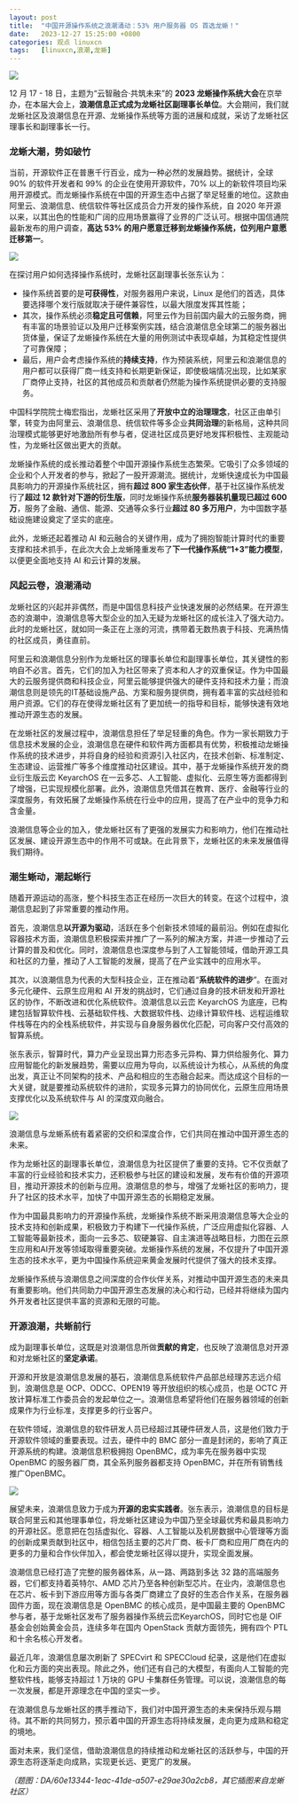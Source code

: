 ```yaml
---
layout: post
title:	"中国开源操作系统之浪潮涌动：53% 用户服务器 OS 首选龙蜥！"
date:	2023-12-27 15:25:00 +0800 
categories:	观点 linuxcn 
tags:	[linuxcn,浪潮,龙蜥]
---
```



![](/Asserts/Images/album/202312/27/151655xze37o1efjfru77f.jpg)


12 月 17 - 18 日，主题为“云智融合·共筑未来”的 **2023 龙蜥操作系统大会**在京举办，在本届大会上，**浪潮信息正式成为龙蜥社区副理事长单位**。大会期间，我们就龙蜥社区及浪潮信息在开源、龙蜥操作系统等方面的进展和成就，采访了龙蜥社区理事长和副理事长一行。


### 龙蜥大潮，势如破竹


当前，开源软件正在普惠千行百业，成为一种必然的发展趋势。据统计，全球 90% 的软件开发者和 99% 的企业在使用开源软件，70% 以上的新软件项目均采用开源模式。而龙蜥操作系统在中国的开源生态中占据了举足轻重的地位。这款由阿里云、浪潮信息、统信软件等社区成员合力开发的操作系统，自 2020 年开源以来，以其出色的性能和广阔的应用场景赢得了业界的广泛认可。根据中国信通院最新发布的用户调查，**高达 53% 的用户愿意迁移到龙蜥操作系统，位列用户意愿迁移第一**。


![](/Asserts/Images/album/202312/27/153232kqd41iqnldnhrziy.jpg)


在探讨用户如何选择操作系统时，龙蜥社区副理事长张东认为：


* 操作系统首要的是**可获得性**，对服务器用户来说，Linux 是他们的首选，具体要选择哪个发行版就取决于硬件兼容性，以最大限度发挥其性能；
* 其次，操作系统必须**稳定且可信赖**，阿里云作为目前国内最大的云服务商，拥有丰富的场景验证以及用户迁移案例实践，结合浪潮信息全球第二的服务器出货体量，保证了龙蜥操作系统在大量的用例测试中表现卓越，为其稳定性提供了可靠保障；
* 最后，用户会考虑操作系统的**持续支持**，作为预装系统，阿里云和浪潮信息的用户都可以获得厂商一线支持和长期更新保证，即使极端情况出现，比如某家厂商停止支持，社区的其他成员和贡献者仍然能为操作系统提供必要的支持服务。


中国科学院院士梅宏指出，龙蜥社区采用了**开放中立的治理理念**，社区正由单引擎，转变为由阿里云、浪潮信息、统信软件等多企业**共同治理**的新格局，这种共同治理模式能够更好地激励所有参与者，促进社区成员更好地发挥积极性、主观能动性，为龙蜥社区做出更大的贡献。


龙蜥操作系统的成长推动着整个中国开源操作系统生态繁荣。它吸引了众多领域的企业和个人开发者的参与，掀起了一股开源潮流。据统计，龙蜥快速成长为中国最具影响力的开源操作系统社区，拥有**超过 800 家生态伙伴**，基于社区操作系统发行了**超过 12 款针对下游的衍生版**，同时龙蜥操作系统**服务器装机量现已超过 600 万**，服务了金融、通信、能源、交通等众多行业**超过 80 多万用户**，为中国数字基础设施建设奠定了坚实的底座。


此外，龙蜥还起着推动 AI 和云融合的关键作用，成为了拥抱智能计算时代的重要支撑和技术抓手，在此次大会上龙蜥隆重发布了**下一代操作系统“1+3”能力模型**，以便更全面地支持 AI 和云计算的发展。


### 风起云卷，浪潮涌动


龙蜥社区的兴起并非偶然，而是中国信息科技产业快速发展的必然结果。在开源生态的浪潮中，浪潮信息等大型企业的加入无疑为龙蜥社区的成长注入了强大动力。此时的龙蜥社区，就如同一条正在上涨的河流，携带着无数热衷于科技、充满热情的社区成员，勇往直前。


阿里云和浪潮信息分别作为龙蜥社区的理事长单位和副理事长单位，其关键性的影响自不必言。首先，它们的加入为社区带来了资本和人才的双重保证。作为中国最大的云服务提供商和科技企业，阿里云能够提供强大的硬件支持和技术力量；而浪潮信息则是领先的IT基础设施产品、方案和服务提供商，拥有着丰富的实战经验和用户资源。它们的存在使得龙蜥社区有了更加统一的指导和目标，能够快速有效地推动开源生态的发展。


在龙蜥社区的发展过程中，浪潮信息担任了举足轻重的角色。作为一家长期致力于信息技术发展的企业，浪潮信息在硬件和软件两方面都具有优势，积极推动龙蜥操作系统的技术进步，并将自身的经验和资源引入社区内，在技术创新、标准制定、生态建设、运营推广等多个维度推动社区建设。其中，基于龙蜥操作系统开发的商业衍生版云峦 KeyarchOS 在一云多芯、人工智能、虚拟化、云原生等方面都得到了增强，已实现规模化部署。此外，浪潮信息凭借其在教育、医疗、金融等行业的深度服务，有效拓展了龙蜥操作系统在行业中的应用，提高了在产业中的竞争力和含金量。


浪潮信息等企业的加入，使龙蜥社区有了更强的发展实力和影响力，他们在推动社区发展、建设开源生态中的作用不可或缺。在此背景下，龙蜥社区的未来发展值得我们期待。


### 潮生蜥动，潮起蜥行


随着开源运动的高涨，整个科技生态正在经历一次巨大的转变。在这个过程中，浪潮信息起到了非常重要的推动作用。


首先，浪潮信息**以开源为驱动**，活跃在多个创新技术领域的最前沿。例如在虚拟化容器技术方面，浪潮信息积极探索并推广了一系列的解决方案，并进一步推动了云计算的普及和优化。同时，浪潮信息也深度参与到了人工智能领域，借助开源工具和社区的力量，推动了人工智能的发展，提高了在产业实践中的应用水平。


其次，以浪潮信息为代表的大型科技企业，正在推动着“**系统软件的进步**”。在面对多元化硬件、云原生应用和 AI 开发的挑战时，它们通过自身的技术研发和开源社区的协作，不断改进和优化系统软件。浪潮信息以云峦 KeyarchOS 为底座，已构建包括智算软件栈、云基础软件栈、大数据软件栈、边缘计算软件栈、远程运维软件栈等在内的全栈系统软件，并实现与自身服务器优化匹配，可向客户交付高效的智算系统。


张东表示，智算时代，算力产业呈现出算力形态多元异构、算力供给服务化、算力应用智能化的新发展趋势，需要以应用为导向，以系统设计为核心，从系统的角度出发，真正让不同架构的技术、产品和相应的生态融合起来。而达成这个目标的一大关键，就是要推动系统软件的进阶，实现多元算力的协同优化，云原生应用场景支撑优化以及系统软件与 AI 的深度双向融合。


![](/Asserts/Images/album/202312/27/152356d4n37q933n77s227.jpg)


浪潮信息与龙蜥系统有着紧密的交织和深度合作，它们共同在推动中国开源生态的未来。


作为龙蜥社区的副理事长单位，浪潮信息为社区提供了重要的支持。它不仅贡献了丰富的行业经验和技术实力，还积极参与社区的建设和发展，发布有价值的开源项目，推动开源技术的创新与应用。浪潮信息的参与，增强了龙蜥社区的影响力，提升了社区的技术水平，加快了中国开源生态的长期稳定发展。


作为中国最具影响力的开源操作系统，龙蜥操作系统不断采用浪潮信息等大企业的技术支持和创新成果，积极致力于构建下一代操作系统，广泛应用虚拟化容器、人工智能等最新技术，面向一云多芯、软硬兼容、自主演进等战略目标，力图在云原生应用和AI开发等领域取得重要突破。龙蜥操作系统的发展，不仅提升了中国开源生态的技术水平，更为中国操作系统迎来黄金发展时代提供了强大的技术支撑。


龙蜥操作系统与浪潮信息之间深度的合作伙伴关系，对推动中国开源生态的未来具有重要影响。他们共同助力中国开源生态发展的决心和行动，已经并将继续为国内外开发者社区提供丰富的资源和无限的可能。


### 开源浪潮，共蜥前行


成为副理事长单位，这既是对浪潮信息所做**贡献的肯定**，也反映了浪潮信息对开源和对龙蜥社区的**坚定承诺**。


开源和开放是浪潮信息发展的基石，浪潮信息系统软件产品部总经理苏志远介绍到，浪潮信息是 OCP、ODCC、OPEN19 等开放组织的核心成员，也是 OCTC 开放计算标准工作委员会的发起单位之一。浪潮信息希望将他们在服务器领域的创新成果作为行业标准，支撑更多的行业客户。


在软件领域，浪潮信息的软件研发人员已经超过其硬件研发人员，这是他们致力于开源软件领域的重要表现。过去，硬件中的 BMC 部分一直是封闭的，影响了真正开源系统的构建。浪潮信息积极拥抱 OpenBMC，成为率先在服务器中实现 OpenBMC 的服务器厂商，其全系列服务器都支持 OpenBMC，并在所有销售线推广OpenBMC。


![](/Asserts/Images/album/202312/27/152450a2u5myqdllldlao5.jpg)


展望未来，浪潮信息致力于成为**开源的忠实实践者**。张东表示，浪潮信息的目标是联合阿里云和其他理事单位，将龙蜥社区建设为中国乃至全球最优秀和最具影响力的开源社区。愿意把在包括虚拟化、容器、人工智能以及机房数据中心管理等方面的创新成果贡献到社区中，相信包括主要的芯片厂商、板卡厂商和应用厂商在内的更多的力量和合作伙伴加入，都会使龙蜥社区得以提升，实现全面发展。


浪潮信息已经打造了完整的服务器体系，从一路、两路到多达 32 路的高端服务器，它们都支持着英特尔、AMD 芯片乃至各种创新型芯片。在业内，浪潮信息也在芯片、板卡到下游应用等方面与各类厂商建立了良好的生态合作关系，在服务器固件方面，现在浪潮信息是 OpenBMC 的核心成员，是中国最主要的 OpenBMC 参与者，基于龙蜥社区发布了服务器操作系统云峦KeyarchOS，同时它也是 OIF 基金会创始黄金会员，连续多年在国内 OpenStack 贡献方面领先，拥有四个 PTL 和十余名核心开发者。


最近几年，浪潮信息屡次刷新了 SPECvirt 和 SPECCloud 纪录，这是他们在虚拟化和云方面的突出表现。除此之外，他们还有自己的大模型，有面向人工智能的完整软件栈，能够支持超过 1 万块的 GPU 卡集群任务管理。可以说，浪潮信息的每一次发展，都是开源理念在中国的坚实一步。


在浪潮信息与龙蜥社区的携手推动下，我们对中国开源生态的未来保持乐观与期待。其不断的共同努力，预示着中国的开源生态将持续发展，走向更为成熟和稳定的境地。


面对未来，我们坚信，借助浪潮信息的持续推动和龙蜥社区的活跃参与，中国的开源生态将逐渐走向成熟，实现更长远、更宽广的发展。


*（题图：DA/60e13344-1eac-41de-a507-e29ae30a2cb8，其它插图来自龙蜥社区）*
